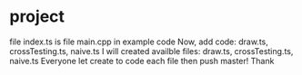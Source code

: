 # project
file index.ts is file main.cpp in example code
Now, add code: draw.ts, crossTesting.ts, naive.ts
I will created availble files: draw.ts, crossTesting.ts, naive.ts
Everyone let create to code each file then push master! Thank